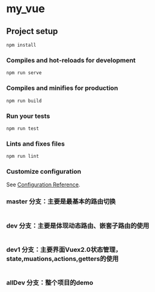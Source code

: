 # my_vue

## Project setup
```
npm install
```

### Compiles and hot-reloads for development
```
npm run serve
```

### Compiles and minifies for production
```
npm run build
```

### Run your tests
```
npm run test
```

### Lints and fixes files
```
npm run lint
```

### Customize configuration
See [Configuration Reference](https://cli.vuejs.org/config/).


### master 分支：主要是最基本的路由切换
```
```
### dev    分支：主要是体现动态路由、嵌套子路由的使用
```
```
### dev1   分支：主要界面Vuex2.0状态管理，state,muations,actions,getters的使用
```
```
### allDev 分支：整个项目的demo
```
```
